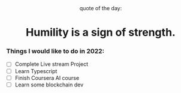<div align="center">
quote of the day:
  <h1 align="center">Humility is a sign of strength.</h1>
</div>


### Things I would like to do in 2022: 

- [ ] Complete Live stream Project 
- [ ] Learn Typescript
- [ ] Finish Coursera AI course
- [ ] Learn some blockchain dev
